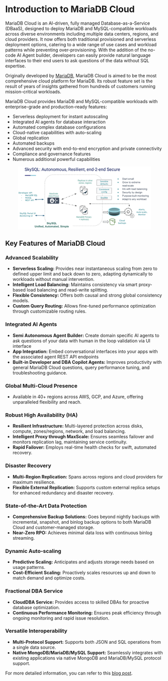 # Introduction to MariaDB Cloud

MariaDB Cloud is an AI-driven, fully managed Database-as-a-Service (DBaaS), designed to deploy MariaDB and MySQL-compatible workloads across diverse environments including multiple data centers, regions, and cloud providers. It now offers both traditional provisioned and serverless deployment options, catering to a wide range of use cases and workload patterns while preventing over-provisioning. With the addition of the no-code AI Agent builder, developers can easily provide natural language interfaces to their end users to ask questions of the data without SQL expertise.

Originally developed by [MariaDB](http://mariadb.com), MariaDB Cloud is aimed to be the most comprehensive cloud platform for MariaDB. Its robust feature set is the result of years of insights gathered from hundreds of customers running mission-critical workloads.&#x20;

MariaDB Cloud provides MariaDB and MySQL-compatible workloads with enterprise-grade and production-ready features:

* Serverless deployment for instant autoscaling
* Integrated AI agents for database interaction
* Automated complex database configurations
* Cloud-native capabilities with auto-scaling
* Global replication
* Automated backups
* Advanced security with end-to-end encryption and private connectivity
* Compliance and governance features
* Numerous additional powerful capabilities

<figure><img src=".gitbook/assets/architecture.png" alt=""><figcaption></figcaption></figure>

## **Key Features of MariaDB Cloud**

### **Advanced Scalability**

* **Serverless Scaling:** Provides near instantaneous scaling from zero to defined upper limit and back down to zero, adapting dynamically to workloads without manual intervention.
* **Intelligent Load Balancing:** Maintains consistency via smart proxy-based load balancing and read-write splitting.
* **Flexible Consistency:** Offers both causal and strong global consistency models.
* **Custom Query Routing:** Allows fine-tuned performance optimization through customizable routing rules.

### **Integrated AI Agents**

* **Semi Autonomous Agent Builder:** Create domain specific AI agents to ask questions of your data with human in the loop validation via UI interface
* **App Integration:** Embed conversational interfaces into your apps with the associated agent REST API endpoints
* **Built-in Developer and DBA Copilot Agents:** Improves productivity with general MariaDB Cloud questions, query performance tuning, and troubleshooting guidance.

### **Global Multi-Cloud Presence**

* Available in 40+ regions across AWS, GCP, and Azure, offering unparalleled flexibility and reach.

### **Robust High Availability (HA)**

* **Resilient Infrastructure:** Multi-layered protection across disks, compute, zones/regions, network, and load balancing.
* **Intelligent Proxy through MaxScale:** Ensures seamless failover and monitors replication lag, maintaining service continuity.
* **Rapid Failover:** Employs real-time health checks for swift, automated recovery.

### **Disaster Recovery**

* **Multi-Region Replication:** Spans across regions and cloud providers for maximum resilience.
* **Flexible External Replication:** Supports custom external replica setups for enhanced redundancy and disaster recovery.

### **State-of-the-Art Data Protection**

* **Comprehensive Backup Solutions:** Goes beyond nightly backups with incremental, snapshot, and binlog backup options to both MariaDB Cloud and customer-managed storage.
* **Near-Zero RPO:** Achieves minimal data loss with continuous binlog streaming.

### **Dynamic Auto-scaling**

* **Predictive Scaling:** Anticipates and adjusts storage needs based on usage patterns.
* **Cost-Efficient Scaling:** Proactively scales resources up and down to match demand and optimize costs.

### **Fractional DBA Service**

* **CloudDBA Service:** Provides access to skilled DBAs for proactive database optimization.
* **Continuous Performance Monitoring:** Ensures peak efficiency through ongoing monitoring and rapid issue resolution.

### **Versatile Interoperability**

* **Multi-Protocol Support:** Supports both JSON and SQL operations from a single data source.
* **Native MongoDB/MariaDB/MySQL Support:** Seamlessly integrates with existing applications via native MongoDB and MariaDB/MySQL protocol support.

For more detailed information, you can refer to this [blog post](https://skysql.com/2024/03/12/optimizing-database-resilience-and-cost-a-deep-dive-into-skysqls-unique-features/).
